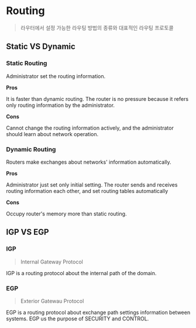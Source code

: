 # Routing

> 라우터에서 설정 가능한 라우팅 방법의 종류와 대표적인 라우팅 프로토콜

## Static VS Dynamic

### Static Routing

Administrator set the routing information.

**Pros**

It is faster than dynamic routing.
The router is no pressure because it refers only routing information by the administrator.

**Cons**

Cannot change the routing information actively, and the administrator should learn about network operation.

### Dynamic Routing

Routers make exchanges about networks' information automatically.

**Pros**

Administrator just set only initial setting.
The router sends and receives routing information each other, and set routing tables automatically

**Cons**

Occupy router's memory more than static routing.

## IGP VS EGP

### IGP

> Internal Gateway Protocol

IGP is a routing protocol about the internal path of the domain.

### EGP

> Exterior Gatewau Protocol

EGP is a routing protocol about exchange path settings information between systems.
EGP us the purpose of SECURITY and CONTROL.